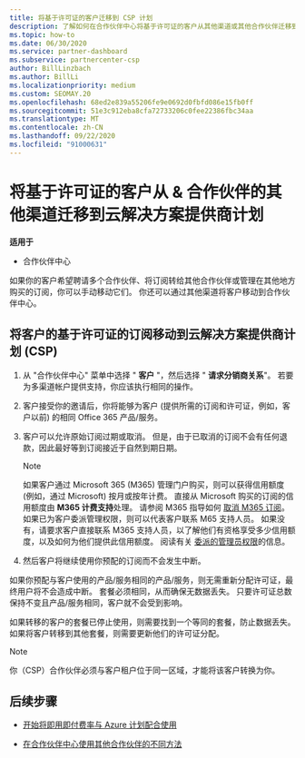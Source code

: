 ```yaml
---
title: 将基于许可证的客户迁移到 CSP 计划
description: 了解如何在合作伙伴中心将基于许可证的客户从其他渠道或其他合作伙伴迁移到云解决方案提供商 (CSP) 计划。
ms.topic: how-to
ms.date: 06/30/2020
ms.service: partner-dashboard
ms.subservice: partnercenter-csp
author: BillLinzbach
ms.author: BillLi
ms.localizationpriority: medium
ms.custom: SEOMAY.20
ms.openlocfilehash: 68ed2e839a55206fe9e0692d0fbfd086e15fb0ff
ms.sourcegitcommit: 51e3c912eba8cfa72733206c0fee22386fbc34aa
ms.translationtype: MT
ms.contentlocale: zh-CN
ms.lasthandoff: 09/22/2020
ms.locfileid: "91000631"
---
```

# <a name="move-license-based-customers-from-other-channels--partners-to-the-cloud-solution-provider-program"></a>将基于许可证的客户从 & 合作伙伴的其他渠道迁移到云解决方案提供商计划

**适用于**

- 合作伙伴中心

如果你的客户希望聘请多个合作伙伴、将订阅转给其他合作伙伴或管理在其他地方购买的订阅，你可以手动移动它们。 你还可以通过其他渠道将客户移动到合作伙伴中心。

## <a name="move-your-customers-license-based-subscriptions-to-the-cloud-solution-provider-program-csp"></a>将客户的基于许可证的订阅移动到云解决方案提供商计划 (CSP) 

1. 从 "合作伙伴中心" 菜单中选择 " **客户** "，然后选择 " **请求分销商关系**"。 若要为多渠道帐户提供支持，你应该执行相同的操作。

2. 客户接受你的邀请后，你将能够为客户 (提供所需的订阅和许可证，例如，客户以前) 的相同 Office 365 产品/服务。

3. 客户可以允许原始订阅过期或取消。 但是，由于已取消的订阅不会有任何退款，因此最好等到订阅接近于自然到期日期。


   >[!NOTE]
   >如果客户通过 Microsoft 365 (M365) 管理门户购买，则可以获得信用额度 (例如，通过 Microsoft) 按月或按年计费。 直接从 Microsoft 购买的订阅的信用额度由 **M365 计费支持**处理。 请参阅 M365 指导如何 [取消 M365 订阅](/microsoft-365/commerce/subscriptions/cancel-your-subscription)。 如果已为客户委派管理权限，则可以代表客户联系 M65 支持人员。 如果没有，请要求客户直接联系 M365 支持人员，以了解他们有资格享受多少信用额度，以及如何为他们提供此信用额度。 阅读有关 [委派的管理员权限](customers-revoke-admin-privileges.md)的信息。


4. 然后客户将继续使用你预配的订阅而不会发生中断。

如果你预配与客户使用的产品/服务相同的产品/服务，则无需重新分配许可证，最终用户将不会造成中断。 套餐必须相同，从而确保无数据丢失。 只要许可证总数保持不变且产品/服务相同，客户就不会受到影响。

如果转移的客户的套餐已停止使用，则需要找到一个等同的套餐，防止数据丢失。 如果将客户转移到其他套餐，则需要更新他们的许可证分配。

>[!NOTE]
> 你（CSP）合作伙伴必须与客户租户位于同一区域，才能将该客户转换为你。

## <a name="next-steps"></a>后续步骤

- [开始将即用即付费率与 Azure 计划配合使用](azure-plan-get-started.md)
 

- [在合作伙伴中心使用其他合作伙伴的不同方法](work-with-other-partners.md)